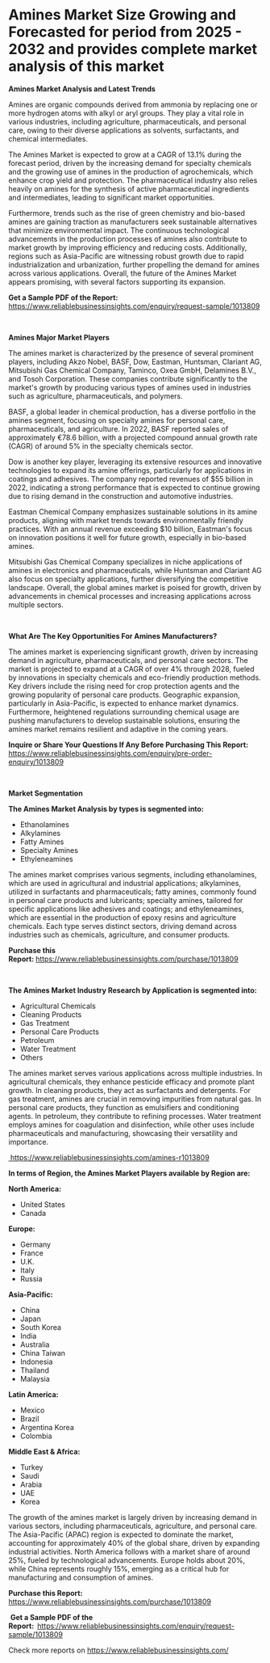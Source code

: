 <p><h1>Amines Market Size Growing and Forecasted for period from 2025 - 2032 and provides complete market analysis of this market</h1></p><p><strong>Amines Market Analysis and Latest Trends</strong></p>
<p><p>Amines are organic compounds derived from ammonia by replacing one or more hydrogen atoms with alkyl or aryl groups. They play a vital role in various industries, including agriculture, pharmaceuticals, and personal care, owing to their diverse applications as solvents, surfactants, and chemical intermediates.</p><p>The Amines Market is expected to grow at a CAGR of 13.1% during the forecast period, driven by the increasing demand for specialty chemicals and the growing use of amines in the production of agrochemicals, which enhance crop yield and protection. The pharmaceutical industry also relies heavily on amines for the synthesis of active pharmaceutical ingredients and intermediates, leading to significant market opportunities.</p><p>Furthermore, trends such as the rise of green chemistry and bio-based amines are gaining traction as manufacturers seek sustainable alternatives that minimize environmental impact. The continuous technological advancements in the production processes of amines also contribute to market growth by improving efficiency and reducing costs. Additionally, regions such as Asia-Pacific are witnessing robust growth due to rapid industrialization and urbanization, further propelling the demand for amines across various applications. Overall, the future of the Amines Market appears promising, with several factors supporting its expansion.</p></p>
<p><strong>Get a Sample PDF of the Report:&nbsp;</strong> <a href="https://www.reliablebusinessinsights.com/enquiry/request-sample/1013809?utm_campaign=2290&utm_medium=2&utm_source=Github&utm_content=ia&utm_term=01042025&utm_id=amines">https://www.reliablebusinessinsights.com/enquiry/request-sample/1013809</a></p>
<p>&nbsp;</p>
<p><strong>Amines Major Market Players</strong></p>
<p><p>The amines market is characterized by the presence of several prominent players, including Akzo Nobel, BASF, Dow, Eastman, Huntsman, Clariant AG, Mitsubishi Gas Chemical Company, Taminco, Oxea GmbH, Delamines B.V., and Tosoh Corporation. These companies contribute significantly to the market's growth by producing various types of amines used in industries such as agriculture, pharmaceuticals, and polymers.</p><p>BASF, a global leader in chemical production, has a diverse portfolio in the amines segment, focusing on specialty amines for personal care, pharmaceuticals, and agriculture. In 2022, BASF reported sales of approximately €78.6 billion, with a projected compound annual growth rate (CAGR) of around 5% in the specialty chemicals sector.</p><p>Dow is another key player, leveraging its extensive resources and innovative technologies to expand its amine offerings, particularly for applications in coatings and adhesives. The company reported revenues of $55 billion in 2022, indicating a strong performance that is expected to continue growing due to rising demand in the construction and automotive industries.</p><p>Eastman Chemical Company emphasizes sustainable solutions in its amine products, aligning with market trends towards environmentally friendly practices. With an annual revenue exceeding $10 billion, Eastman's focus on innovation positions it well for future growth, especially in bio-based amines.</p><p>Mitsubishi Gas Chemical Company specializes in niche applications of amines in electronics and pharmaceuticals, while Huntsman and Clariant AG also focus on specialty applications, further diversifying the competitive landscape. Overall, the global amines market is poised for growth, driven by advancements in chemical processes and increasing applications across multiple sectors.</p></p>
<p>&nbsp;</p>
<p><strong>What Are The Key Opportunities For Amines Manufacturers?</strong></p>
<p><p>The amines market is experiencing significant growth, driven by increasing demand in agriculture, pharmaceuticals, and personal care sectors. The market is projected to expand at a CAGR of over 4% through 2028, fueled by innovations in specialty chemicals and eco-friendly production methods. Key drivers include the rising need for crop protection agents and the growing popularity of personal care products. Geographic expansion, particularly in Asia-Pacific, is expected to enhance market dynamics. Furthermore, heightened regulations surrounding chemical usage are pushing manufacturers to develop sustainable solutions, ensuring the amines market remains resilient and adaptive in the coming years.</p></p>
<p><strong>Inquire or Share Your Questions If Any Before Purchasing This Report:</strong> <a href="https://www.reliablebusinessinsights.com/enquiry/pre-order-enquiry/1013809?utm_campaign=2290&utm_medium=2&utm_source=Github&utm_content=ia&utm_term=01042025&utm_id=amines">https://www.reliablebusinessinsights.com/enquiry/pre-order-enquiry/1013809</a></p>
<p>&nbsp;</p>
<p><strong>Market Segmentation</strong></p>
<p><strong>The Amines Market Analysis by types is segmented into:</strong></p>
<p><ul><li>Ethanolamines</li><li>Alkylamines</li><li>Fatty Amines</li><li>Specialty Amines</li><li>Ethyleneamines</li></ul></p>
<p><p>The amines market comprises various segments, including ethanolamines, which are used in agricultural and industrial applications; alkylamines, utilized in surfactants and pharmaceuticals; fatty amines, commonly found in personal care products and lubricants; specialty amines, tailored for specific applications like adhesives and coatings; and ethyleneamines, which are essential in the production of epoxy resins and agriculture chemicals. Each type serves distinct sectors, driving demand across industries such as chemicals, agriculture, and consumer products.</p></p>
<p><strong>Purchase this Report:&nbsp;</strong><a href="https://www.reliablebusinessinsights.com/purchase/1013809?utm_campaign=2290&utm_medium=2&utm_source=Github&utm_content=ia&utm_term=01042025&utm_id=amines">https://www.reliablebusinessinsights.com/purchase/1013809</a></p>
<p>&nbsp;</p>
<p><strong>The Amines Market Industry Research by Application is segmented into:</strong></p>
<p><ul><li>Agricultural Chemicals</li><li>Cleaning Products</li><li>Gas Treatment</li><li>Personal Care Products</li><li>Petroleum</li><li>Water Treatment</li><li>Others</li></ul></p>
<p><p>The amines market serves various applications across multiple industries. In agricultural chemicals, they enhance pesticide efficacy and promote plant growth. In cleaning products, they act as surfactants and detergents. For gas treatment, amines are crucial in removing impurities from natural gas. In personal care products, they function as emulsifiers and conditioning agents. In petroleum, they contribute to refining processes. Water treatment employs amines for coagulation and disinfection, while other uses include pharmaceuticals and manufacturing, showcasing their versatility and importance.</p></p>
<p><a href="https://www.reliablebusinessinsights.com/amines-r1013809?utm_campaign=2290&utm_medium=2&utm_source=Github&utm_content=ia&utm_term=01042025&utm_id=amines">&nbsp;https://www.reliablebusinessinsights.com/amines-r1013809</a></p>
<p><strong>In terms of Region, the Amines Market Players available by Region are:</strong></p>
<p>
    <p> <strong> North America: </strong>
        <ul>
            <li>United States</li>
            <li>Canada</li>
        </ul>
        </p> 
    <p> <strong> Europe: </strong>
        <ul>
            <li>Germany</li>
            <li>France</li>
            <li>U.K.</li>
            <li>Italy</li>
            <li>Russia</li>
        </ul>
        </p> 
    <p> <strong> Asia-Pacific: </strong>
        <ul>
            <li>China</li>
            <li>Japan</li>
            <li>South Korea</li>
            <li>India</li>
            <li>Australia</li>
            <li>China Taiwan</li>
            <li>Indonesia</li>
            <li>Thailand</li>
            <li>Malaysia</li>
        </ul>
        </p> 
    <p> <strong> Latin America: </strong>
        <ul>
            <li>Mexico</li>
            <li>Brazil</li>
            <li>Argentina Korea</li>
            <li>Colombia</li>
        </ul>
        </p> 
    <p> <strong> Middle East & Africa: </strong>
        <ul>
            <li>Turkey</li>
            <li>Saudi</li>
            <li>Arabia</li>
            <li>UAE</li>
            <li>Korea</li>
        </ul>
    </p>
    </p>
<p><p>The growth of the amines market is largely driven by increasing demand in various sectors, including pharmaceuticals, agriculture, and personal care. The Asia-Pacific (APAC) region is expected to dominate the market, accounting for approximately 40% of the global share, driven by expanding industrial activities. North America follows with a market share of around 25%, fueled by technological advancements. Europe holds about 20%, while China represents roughly 15%, emerging as a critical hub for manufacturing and consumption of amines.</p></p>
<p><strong>Purchase this Report: </strong><a href="https://www.reliablebusinessinsights.com/purchase/1013809?utm_campaign=2290&utm_medium=2&utm_source=Github&utm_content=ia&utm_term=01042025&utm_id=amines">https://www.reliablebusinessinsights.com/purchase/1013809</a></p>
<p>&nbsp;<strong>Get a Sample PDF of the Report:&nbsp;&nbsp;</strong><a href="https://www.reliablebusinessinsights.com/enquiry/request-sample/1013809?utm_campaign=2290&utm_medium=2&utm_source=Github&utm_content=ia&utm_term=01042025&utm_id=amines">https://www.reliablebusinessinsights.com/enquiry/request-sample/1013809</a></p>
<p><strong></strong></p>
<p>Check more reports on <a href="https://www.reliablebusinessinsights.com/?utm_campaign=2290&utm_medium=2&utm_source=Github&utm_content=ia&utm_term=01042025&utm_id=amines">https://www.reliablebusinessinsights.com/</a></p>